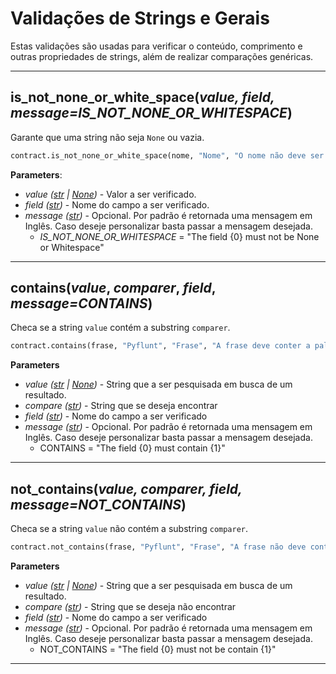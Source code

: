 # Validações de Strings e Gerais

Estas validações são usadas para verificar o conteúdo, comprimento e outras propriedades de strings, além de realizar comparações genéricas.

---

## is_not_none_or_white_space(*value, field, message=IS_NOT_NONE_OR_WHITESPACE*)
Garante que uma string não seja `None` ou vazia.

```python
contract.is_not_none_or_white_space(nome, "Nome", "O nome não deve ser nulo ou com espaço em branco")
```

**Parameters**:

- *value ([str](https://docs.python.org/3/library/stdtypes.html#str) | [None](https://docs.python.org/3/reference/datamodel.html#none))* - Valor a ser verificado.
- *field ([str](https://docs.python.org/3/library/stdtypes.html#str))* - Nome do campo a ser verificado.
- *message ([str](https://docs.python.org/3/library/stdtypes.html#str))* - Opcional. Por padrão é retornada uma mensagem em Inglês. Caso deseje personalizar basta passar a mensagem desejada.
  - *IS_NOT_NONE_OR_WHITESPACE* = "The field {0} must not be None or Whitespace"
-----

## contains(*value*, *comparer*, *field*, *message=CONTAINS*)

Checa se a string `value` contém a substring `comparer`.

```python
contract.contains(frase, "Pyflunt", "Frase", "A frase deve conter a palavra 'Pyflunt'")
```

**Parameters**

- *value ([str](https://docs.python.org/3/library/stdtypes.html#str) | [None](https://docs.python.org/3/reference/datamodel.html#none))* - String que a ser pesquisada em busca de um resultado.
- *compare ([str](https://docs.python.org/3/library/stdtypes.html#str))* - String que se deseja encontrar
- *field ([str](https://docs.python.org/3/library/stdtypes.html#str))* - Nome do campo a ser verificado
- *message ([str](https://docs.python.org/3/library/stdtypes.html#str))* - Opcional. Por padrão é retornada uma mensagem em Inglês. Caso deseje personalizar basta passar a mensagem desejada.
  - CONTAINS = "The field {0} must contain {1}"
-----

## not_contains(*value, comparer, field, message=NOT_CONTAINS*)

Checa se a string `value` não contém a substring `comparer`.

```python
contract.not_contains(frase, "Pyflunt", "Frase", "A frase não deve conter a palavra 'Pyflunt'")
```

**Parameters**

- *value ([str](https://docs.python.org/3/library/stdtypes.html#str) | [None](https://docs.python.org/3/reference/datamodel.html#none))* - String que a ser pesquisada em busca de um resultado.
- *compare ([str](https://docs.python.org/3/library/stdtypes.html#str))* - String que se deseja não encontrar
- *field ([str](https://docs.python.org/3/library/stdtypes.html#str))* - Nome do campo a ser verificado
- *message ([str](https://docs.python.org/3/library/stdtypes.html#str))* - Opcional. Por padrão é retornada uma mensagem em Inglês. Caso deseje personalizar basta passar a mensagem desejada.
  - NOT_CONTAINS = "The field {0} must not be contain {1}"
-----
